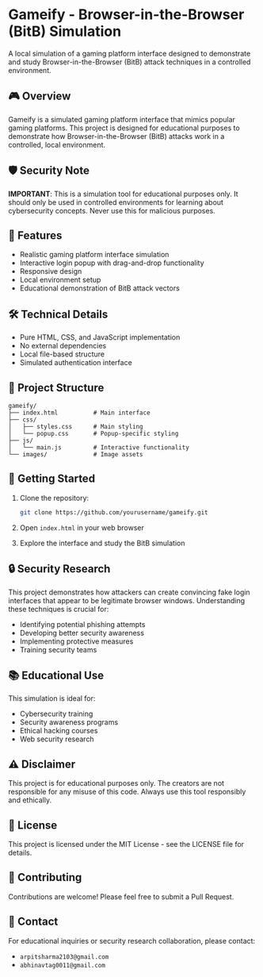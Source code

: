 # Gameify - Browser-in-the-Browser (BitB) Simulation

A local simulation of a gaming platform interface designed to demonstrate and study Browser-in-the-Browser (BitB) attack techniques in a controlled environment.

## 🎮 Overview

Gameify is a simulated gaming platform interface that mimics popular gaming platforms. This project is designed for educational purposes to demonstrate how Browser-in-the-Browser (BitB) attacks work in a controlled, local environment.

## 🛡️ Security Note

**IMPORTANT**: This is a simulation tool for educational purposes only. It should only be used in controlled environments for learning about cybersecurity concepts. Never use this for malicious purposes.

## 🚀 Features

- Realistic gaming platform interface simulation
- Interactive login popup with drag-and-drop functionality
- Responsive design
- Local environment setup
- Educational demonstration of BitB attack vectors

## 🛠️ Technical Details

- Pure HTML, CSS, and JavaScript implementation
- No external dependencies
- Local file-based structure
- Simulated authentication interface

## 📁 Project Structure

```
gameify/
├── index.html          # Main interface
├── css/
│   ├── styles.css      # Main styling
│   └── popup.css       # Popup-specific styling
├── js/
│   └── main.js         # Interactive functionality
└── images/             # Image assets
```

## 🚀 Getting Started

1. Clone the repository:
   ```bash
   git clone https://github.com/yourusername/gameify.git
   ```

2. Open `index.html` in your web browser

3. Explore the interface and study the BitB simulation

## 🔒 Security Research

This project demonstrates how attackers can create convincing fake login interfaces that appear to be legitimate browser windows. Understanding these techniques is crucial for:

- Identifying potential phishing attempts
- Developing better security awareness
- Implementing protective measures
- Training security teams

## 📚 Educational Use

This simulation is ideal for:
- Cybersecurity training
- Security awareness programs
- Ethical hacking courses
- Web security research

## ⚠️ Disclaimer

This project is for educational purposes only. The creators are not responsible for any misuse of this code. Always use this tool responsibly and ethically.

## 📝 License

This project is licensed under the MIT License - see the LICENSE file for details.

## 🤝 Contributing

Contributions are welcome! Please feel free to submit a Pull Request.

## 📧 Contact

For educational inquiries or security research collaboration, please contact:
- `arpitsharma2103@gmail.com`
- `abhinavtag0011@gmail.com` 
